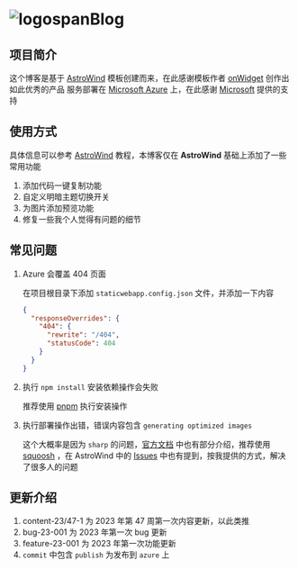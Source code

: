 # ![logo](https://picture.spans.top/202402031152895.svg)spanBlog
## 项目简介
这个博客是基于 [AstroWind](https://github.com/onwidget/astrowind) 模板创建而来，在此感谢模板作者 [onWidget](https://onwidget.com/) 创作出如此优秀的产品
服务部署在 [Microsoft Azure](https://portal.azure.com/#home) 上，在此感谢 [Microsoft](https://www.microsoft.com/zh-cn) 提供的支持
## 使用方式
具体信息可以参考 [AstroWind](https://github.com/onwidget/astrowind) 教程，本博客仅在 **AstroWind** 基础上添加了一些常用功能
1. 添加代码一键复制功能
2. 自定义明暗主题切换开关
3. 为图片添加预览功能
4. 修复一些我个人觉得有问题的细节

## 常见问题

1. Azure 会覆盖 404 页面

   在项目根目录下添加 `staticwebapp.config.json` 文件，并添加一下内容

   ```json
   {
     "responseOverrides": {
       "404": {
         "rewrite": "/404",
         "statusCode": 404
       }
     }
   }
   ```

2. 执行 `npm install` 安装依赖操作会失败

   推荐使用 [pnpm](https://pnpm.io/) 执行安装操作

3. 执行部署操作出错，错误内容包含 `generating optimized images`

   这个大概率是因为 `sharp` 的问题，[官方文档](https://docs.astro.build/zh-cn/guides/images/#%E9%BB%98%E8%AE%A4%E5%9B%BE%E5%83%8F%E6%9C%8D%E5%8A%A1) 中也有部分介绍，推荐使用 [squoosh](https://github.com/GoogleChromeLabs/squoosh) ，在 AstroWind 中的 [Issues](https://github.com/onwidget/astrowind/issues/314) 中也有提到，按我提供的方式，解决了很多人的问题

## 更新介绍
1. content-23/47-1 为 2023 年第 47 周第一次内容更新，以此类推
2. bug-23-001 为 2023 年第一次 bug 更新
3. feature-23-001 为 2023 年第一次功能更新
4. `commit` 中包含 `publish` 为发布到 `azure` 上

